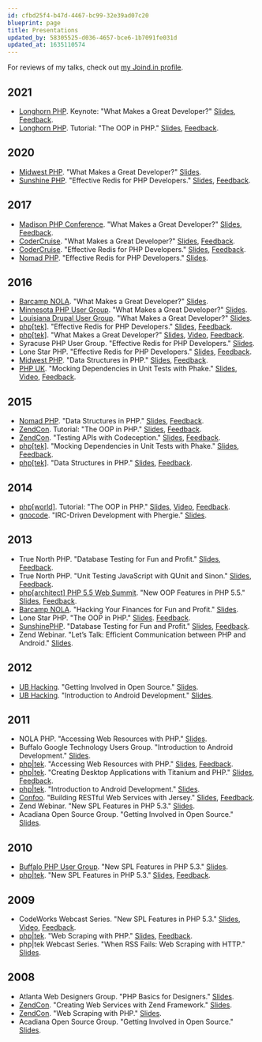 ```yaml
---
id: cfbd25f4-b47d-4467-bc99-32e39ad07c20
blueprint: page
title: Presentations
updated_by: 58305525-d036-4657-bce6-1b7091fe031d
updated_at: 1635110574
---
```

For reviews of my talks, check out [my Joind.in profile](https://joind.in/user/elazar).

## 2021

* [Longhorn PHP](https://www.longhornphp.com/). Keynote: "What Makes a Great Developer?" [Slides](http://matthewturland.com/slides/great-developer), [Feedback](https://joind.in/event/longhorn-php-conference-2021/what-makes-a-great-developer).
* [Longhorn PHP](https://www.longhornphp.com/). Tutorial: "The OOP in PHP." [Slides](http://matthewturland.com/slides/phpoop-tutorial/), [Feedback](https://joind.in/event/longhorn-php-conference-2021/the-oop-in-php).

## 2020

* [Midwest PHP](https://midwestphp.org). "What Makes a Great Developer?" [Slides](http://matthewturland.com/slides/great-developer).
* [Sunshine PHP](http://sunshinephp.com). "Effective Redis for PHP Developers." [Slides](http://matthewturland.com/slides/effective-redis/), [Feedback](https://joind.in/event/sunshinephp-2020/effective-redis-for-php-developers).

## 2017

* [Madison PHP Conference](http://2017.madisonphpconference.com). "What Makes a Great Developer?" [Slides](http://matthewturland.com/slides/great-developer), [Feedback](https://joind.in/event/madison-php-conference-2017/what-makes-a-great-developer).
* [CoderCruise](https://www.codercruise.com). "What Makes a Great Developer?" [Slides](http://matthewturland.com/slides/great-developer), [Feedback](https://joind.in/event/codercruise/what-makes-a-great-developer).
* [CoderCruise](https://www.codercruise.com). "Effective Redis for PHP Developers." [Slides](http://matthewturland.com/slides/effective-redis/), [Feedback](https://joind.in/event/codercruise/effective-redis).
* [Nomad PHP](https://nomadphp.com/). "Effective Redis for PHP Developers." [Slides](http://matthewturland.com/slides/effective-redis/).

## 2016

* [Barcamp NOLA](http://barcampnola.com/). "What Makes a Great Developer?" [Slides](http://matthewturland.com/slides/great-developer).
* [Minnesota PHP User Group](http://www.meetup.com/mn-php/). "What Makes a Great Developer?" [Slides](http://matthewturland.com/slides/great-developer).
* [Louisiana Drupal User Group](https://www.meetup.com/louisianadrupal/). "What Makes a Great Developer?" [Slides](http://matthewturland.com/slides/great-developer).
* [php[tek]](http://tek.phparch.com/). "Effective Redis for PHP Developers." [Slides](http://matthewturland.com/slides/effective-redis/), [Feedback](https://joind.in/event/phptek-2016/effective-redis-for-php-developers).
* [php[tek]](http://tek.phparch.com/). "What Makes a Great Developer?" [Slides](http://matthewturland.com/slides/great-developer), [Video](https://www.youtube.com/watch?v=da4Sl3iS8bI), [Feedback](https://joind.in/event/phptek-2016/what-makes-a-great-developer).
* Syracuse PHP User Group. "Effective Redis for PHP Developers." [Slides](http://matthewturland.com/slides/effective-redis/).
* Lone Star PHP. "Effective Redis for PHP Developers." [Slides](http://matthewturland.com/slides/effective-redis/), [Feedback](https://joind.in/event/lone-star-php-2016/effective-redis-for-php-developers).
* [Midwest PHP](http://2016.midwestphp.org/). "Data Structures in PHP." [Slides](http://matthewturland.com/slides/datastructures), [Feedback](https://joind.in/event/midwest-php-2016/data-structures-in-php).
* [PHP UK](http://phpconference.co.uk/). "Mocking Dependencies in Unit Tests with Phake." [Slides](http://matthewturland.com/slides/phake/), [Video](https://www.youtube.com/watch?v=6fNL5U1FUiI), [Feedback](https://joind.in/event/php-uk-conference/mocking-dependencies-in-unit-tests-with-phake).

## 2015

* [Nomad PHP](https://nomadphp.com/). "Data Structures in PHP." [Slides](http://matthewturland.com/slides/datastructures), [Feedback](https://joind.in/event/nomad-php-us---october-2015/data-structures-in-php).
* [ZendCon](http://zendcon.com/). Tutorial: "The OOP in PHP." [Slides](http://matthewturland.com/slides/phpoop-tutorial/), [Feedback](https://joind.in/event/zendcon-2015/the-oop-in-php).
* [ZendCon](http://zendcon.com/). "Testing APIs with Codeception." [Slides](http://matthewturland.com/slides/codeception/), [Feedback](https://joind.in/event/zendcon-2015/testing-apis-with-codeception).
* [php[tek]](http://tek.phparch.com/). "Mocking Dependencies in Unit Tests with Phake." [Slides](http://matthewturland.com/slides/phake/), [Feedback](https://joind.in/event/phptek-2015/mocking-dependencies-in-unit-tests-with-phake).
* [php[tek]](http://tek.phparch.com/). "Data Structures in PHP." [Slides](http://matthewturland.com/slides/datastructures), [Feedback](https://joind.in/event/phptek-2015/data-structures-in-php).

## 2014

* [php[world]](http://world.phparch.com/). Tutorial: "The OOP in PHP." [Slides](http://matthewturland.com/slides/phpoop-tutorial), [Video](https://www.youtube.com/watch?v=oAaNHGK1kNk), [Feedback](https://joind.in/event/phpworld/the-oop-in-php).
* [gnocode](http://www.meetup.com/gnocode/). "IRC-Driven Development with Phergie." [Slides](http://matthewturland.com/slides/ircdd/).

## 2013

* True North PHP. "Database Testing for Fun and Profit." [Slides](http://matthewturland.com/slides/phpunit-db/), [Feedback](https://joind.in/event/true-north-php-2013/database-testing-for-fun-and-profit).
* True North PHP. "Unit Testing JavaScript with QUnit and Sinon." [Slides](http://matthewturland.com/slides/jstesting/), [Feedback](https://joind.in/event/true-north-php-2013/unit-testing-javascript-with-qunit).
* [php[architect] PHP 5.5 Web Summit](https://joind.in/event/phparchitect-php-55-web-summit). "New OOP Features in PHP 5.5." [Slides](http://matthewturland.com/slides/php55oop/), [Feedback](https://joind.in/event/phparchitect-php-55-web-summit/object-oriented-advancements-in-php-55).
* [Barcamp NOLA](http://barcampnola.com/). "Hacking Your Finances for Fun and Profit." [Slides](http://matthewturland.com/slides/ledger-stats/).
* Lone Star PHP. "The OOP in PHP." [Slides](http://matthewturland.com/slides/phpoop). [Feedback](https://joind.in/event/lone-star-php-2013/the-oop-in-php).
* [SunshinePHP](http://sunshinephp.com/). "Database Testing for Fun and Profit." [Slides](http://matthewturland.com/slides/phpunit-db/), [Feedback](https://joind.in/event/sunshinephp-developer-conference/database-testing-for-fun-and-profit).
* Zend Webinar. "Let’s Talk: Efficient Communication between PHP and Android." [Slides](http://matthewturland.com/slides/php-android).

## 2012

* [UB Hacking](http://ubhacking.com/). "Getting Involved in Open Source." [Slides](http://matthewturland.com/slides/oss/).
* [UB Hacking](http://ubhacking.com/). "Introduction to Android Development." [Slides](http://matthewturland.com/slides/android/).

## 2011

* NOLA PHP. "Accessing Web Resources with PHP." [Slides](http://matthewturland.com/slides/webscraping/).
* Buffalo Google Technology Users Group. "Introduction to Android Development." [Slides](http://matthewturland.com/slides/android/).
* [php|tek](http://tek.phparch.com/). "Accessing Web Resources with PHP." [Slides](http://matthewturland.com/slides/webscraping/), [Feedback](https://joind.in/event/phptek-11/accessing-web-resources-with-php).
* [php|tek](http://tek.phparch.com/). "Creating Desktop Applications with Titanium and PHP." [Slides](http://matthewturland.com/slides/titanium/), [Feedback](https://joind.in/event/phptek-11/creating-desktop-applications-with-titanium-and-php).
* [php|tek](http://tek.phparch.com/). "Introduction to Android Development." [Slides](http://matthewturland.com/slides/android/).
* [Confoo](http://confoo.ca/). "Building RESTful Web Services with Jersey." [Slides](http://matthewturland.com/slides/jersey/), [Feedback](https://joind.in/event/confoo-2011/building-restful-web-services-with-jersey).
* Zend Webinar. "New SPL Features in PHP 5.3." [Slides](http://matthewturland.com/slides/spl/).
* Acadiana Open Source Group. "Getting Involved in Open Source." [Slides](http://matthewturland.com/slides/oss/).

## 2010

* [Buffalo PHP User Group](https://www.meetup.com/buffalophp/). "New SPL Features in PHP 5.3." [Slides](http://matthewturland.com/slides/spl/).
* [php|tek](http://tek.phparch.com/). "New SPL Features in PHP 5.3." [Slides](http://matthewturland.com/slides/spl/), [Feedback](https://joind.in/event/tekx/new-spl-features-in-php-53).

## 2009

* CodeWorks Webcast Series. "New SPL Features in PHP 5.3." [Slides](http://www.slideshare.net/tobias382/new-spl-features-in-php-53), [Video](http://mtadata.s3.amazonaws.com/webcasts/20090623-spl.wmv), [Feedback](https://joind.in/event/tekx/new-spl-features-in-php-53).
* [php|tek](http://tek.phparch.com/). "Web Scraping with PHP." [Slides](http://www.slideshare.net/tobias382/web-scraping-with-php-1485427), [Feedback](https://joind.in/event/phptek-2009-unconference/web-scraping-with-php).
* php|tek Webcast Series. "When RSS Fails: Web Scraping with HTTP." [Slides](http://www.slideshare.net/tobias382/when-rss-fails-web-scraping-with-http).

## 2008

* Atlanta Web Designers Group. "PHP Basics for Designers." [Slides](http://www.slideshare.net/tobias382/php-basics-for-designers-presentation).
* [ZendCon](http://zendcon.com/). "Creating Web Services with Zend Framework." [Slides](http://www.slideshare.net/tobias382/creating-web-services-with-zend-framework-presentation).
* [ZendCon](http://zendcon.com/). "Web Scraping with PHP." [Slides](http://www.slideshare.net/tobias382/web-scraping-with-php-presentation).
* Acadiana Open Source Group. "Getting Involved in Open Source." [Slides](http://www.slideshare.net/tobias382/acadiana-open-source-group-april-2008-meeting).
